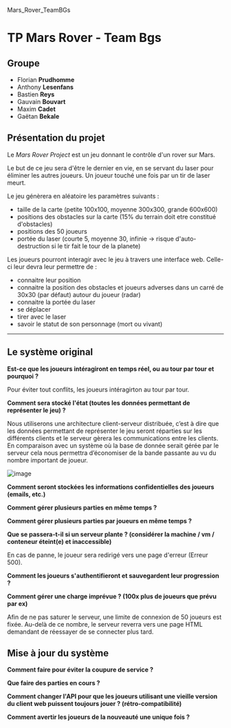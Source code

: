 Mars_Rover_TeamBGs

# TP Mars Rover - Team Bgs


## Groupe



- Florian **Prudhomme**
- Anthony **Lesenfans**
- Bastien **Reys**
- Gauvain **Bouvart**
- Maxim **Cadet**
- Gaëtan **Bekale**


## Présentation du projet

Le *Mars Rover Project* est un jeu donnant le contrôle d'un rover sur Mars.

Le but de ce jeu sera d'être le dernier en vie, en se servant du laser pour éliminer les autres joueurs. Un joueur touché une fois par un tir de laser meurt.

Le jeu génèrera en aléatoire les paramètres suivants :


- taille de la carte (petite 100x100, moyenne 300x300, grande 600x600)
- positions des obstacles sur la carte (15% du terrain doit etre constitué d'obstacles)
- positions des 50 joueurs
- portée du laser (courte 5, moyenne 30, infinie -> risque d'auto-destruction si le tir fait le tour de la planete)

Les joueurs pourront interagir avec le jeu à travers une interface web.
Celle-ci leur devra leur permettre de :

- connaitre leur position
- connaitre la position des obstacles et joueurs adverses dans un carré de 30x30 (par défaut) autour du joueur (radar)
- connaitre la portée du laser
- se déplacer
- tirer avec le laser
- savoir le statut de son personnage (mort ou vivant)
* * *

## Le système original
**Est-ce que les joueurs intéragiront en temps réel, ou au tour par tour et pourquoi ?**

Pour éviter tout conflits, les joueurs intéragirton au tour par tour. 

**Comment sera stocké l'état (toutes les données permettant de représenter le jeu) ?**

Nous utiliserons une architecture client-serveur distribuée, c’est à dire que les données permettant de représenter le jeu seront réparties sur les différents clients et le serveur gèrera les communications entre les clients. En comparaison avec un système où la base de donnée serait gérée par le serveur cela nous permettra d’économiser de la bande passante au vu du nombre important de joueur.

![image](https://user-images.githubusercontent.com/38248964/79054021-01511c00-7c42-11ea-8004-cbf0c1b45e68.png)

**Comment seront stockées les informations confidentielles des joueurs (emails, etc.)**

**Comment gérer plusieurs parties en même temps ?**

**Comment gérer plusieurs parties par joueurs en même temps ?**

**Que se passera-t-il si un serveur plante ? (considérer la machine / vm / conteneur éteint(e) et inaccessible)**

En cas de panne, le joueur sera redirigé vers une page d'erreur (Erreur 500). 

**Comment les joueurs s'authentifieront et sauvegardent leur progression ?**


**Comment gérer une charge imprévue ? (100x plus de joueurs que prévu par ex)**

Afin de ne pas saturer le serveur, une limite de connexion de 50 joueurs est fixée. Au-delà de ce nombre, le serveur reverra vers une page HTML demandant de réessayer de se connecter plus tard.

## Mise à jour du système 
**Comment faire pour éviter la coupure de service ?**


**Que faire des parties en cours ?**


**Comment changer l'API pour que les joueurs utilisant une vieille version du client web puissent toujours jouer ? (rétro-compatibilité)**


**Comment avertir les joueurs de la nouveauté une unique fois ?**

























